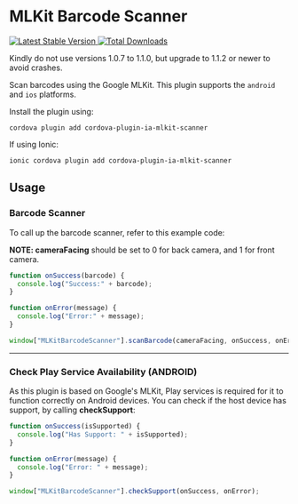 # MLKit Barcode Scanner

[![Latest Stable Version](https://img.shields.io/npm/v/cordova-plugin-ia-mlkit-scanner.svg) ](https://npm-stat.com/charts.html?package=cordova-plugin-ia-mlkit-scanner)
[![Total Downloads](https://img.shields.io/npm/dt/cordova-plugin-ia-mlkit-scanner.svg)](https://npm-stat.com/charts.html?package=cordova-plugin-ia-mlkit-scanner)

Kindly do not use versions 1.0.7 to 1.1.0, but upgrade to 1.1.2 or newer to avoid crashes.

Scan barcodes using the Google MLKit. This plugin supports the `android` and `ios` platforms.

Install the plugin using:

```
cordova plugin add cordova-plugin-ia-mlkit-scanner
```

If using Ionic:

```
ionic cordova plugin add cordova-plugin-ia-mlkit-scanner
```

## Usage

### Barcode Scanner

To call up the barcode scanner, refer to this example code:

**NOTE: cameraFacing** should be set to 0 for back camera, and 1 for front camera.

```javascript
function onSuccess(barcode) {
  console.log("Success:" + barcode);
}

function onError(message) {
  console.log("Error:" + message);
}

window["MLKitBarcodeScanner"].scanBarcode(cameraFacing, onSuccess, onError);
```

---

### Check Play Service Availability (ANDROID)

As this plugin is based on Google's MLKit, Play services is required for it to function correctly on Android devices. You can check if the host device has support, by calling **checkSupport**:

```javascript
function onSuccess(isSupported) {
  console.log("Has Support: " + isSupported);
}

function onError(message) {
  console.log("Error: " + message);
}

window["MLKitBarcodeScanner"].checkSupport(onSuccess, onError);
```
